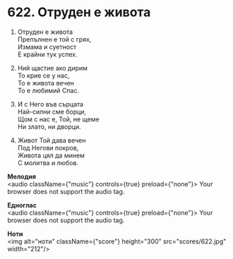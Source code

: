 # 622. Отруден е живота

1. Отруден е живота  
Препълнен е той с грях,  
Измама и суетност  
Е крайни тук успех.  

2. Ний щастие ако дирим  
То крие се у нас,  
То е живота вечен  
То е любимий Спас.  

3. И с Него във сърцата  
Най-силни сме борци,  
Щом с нас е, Той, не щеме  
Ни злато, ни дворци.  

4. Живот Той дава вечен  
Под Негови покров,  
Живота цял да минем  
С молитва и любов.

**Мелодия**  
<audio className={"music"} controls={true} preload={"none"}>
    <source src="mp3/622.mp3" type="audio/mpeg"/>
    Your browser does not support the audio tag.
</audio>

**Едноглас**  
<audio className={"music"} controls={true} preload={"none"}>
    <source src="transp/622.mp3" type="audio/mpeg"/>
    Your browser does not support the audio tag.
</audio>

**Ноти**  
<img alt="ноти" className={"score"} height="300" src="scores/622.jpg" width="212"/>
